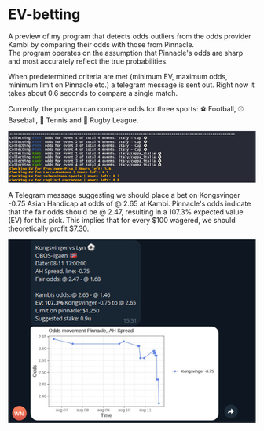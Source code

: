 # EV-betting
A preview of my program that detects odds outliers from the odds provider Kambi by comparing their odds with those from Pinnacle.  
The program operates on the assumption that Pinnacle's odds are sharp and most accurately reflect the true probabilities.

When predetermined criteria are met (minimum EV, maximum odds, minimum limit on Pinnacle etc.) a telegram message is sent out. 
Right now it takes about 0.6 seconds to compare a single match.

Currently, the program can compare odds for three sports: ⚽ Football, ⚾ Baseball, 🎾 Tennis and 🏉 Rugby League.

![R Console](./Screenshot_R_console.png)


A Telegram message suggesting we should place a bet on Kongsvinger -0.75 Asian Handicap at odds of @ 2.65 at Kambi. Pinnacle's odds indicate that the fair odds should be @ 2.47, resulting in a 107.3% expected value (EV) for this pick. This implies that for every $100 wagered, we should theoretically profit $7.30.


![Telegram Message](./Screenshot_telegram.png)

